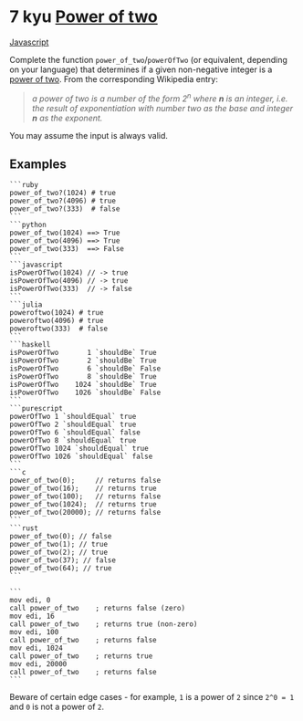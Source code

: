 # 7 kyu [Power of two](https://www.codewars.com/kata/534d0a229345375d520006a0)

<!-- START LANGUAGE_LINKS -->

[Javascript](./javascript.js)

<!-- END LANGUAGE_LINKS -->

Complete the function `power_of_two`/`powerOfTwo` (or equivalent, depending on your language) that determines if a given non-negative integer is a [power of two](https://en.wikipedia.org/wiki/Power_of_two).  From the corresponding Wikipedia entry:

> *a power of two is a number of the form 2<sup>n</sup> where **n** is an integer, i.e. the result of exponentiation with number two as the base and integer **n** as the exponent.*

You may assume the input is always valid.

## Examples

~~~if-not:nasm
```ruby
power_of_two?(1024) # true
power_of_two?(4096) # true
power_of_two?(333)  # false
```
```python
power_of_two(1024) ==> True
power_of_two(4096) ==> True
power_of_two(333)  ==> False
```
```javascript
isPowerOfTwo(1024) // -> true
isPowerOfTwo(4096) // -> true
isPowerOfTwo(333)  // -> false
```
```julia
poweroftwo(1024) # true
poweroftwo(4096) # true
poweroftwo(333)  # false
```
```haskell
isPowerOfTwo       1 `shouldBe` True
isPowerOfTwo       2 `shouldBe` True
isPowerOfTwo       6 `shouldBe` False
isPowerOfTwo       8 `shouldBe` True
isPowerOfTwo    1024 `shouldBe` True
isPowerOfTwo    1026 `shouldBe` False
```
```purescript
powerOfTwo 1 `shouldEqual` true
powerOfTwo 2 `shouldEqual` true
powerOfTwo 6 `shouldEqual` false
powerOfTwo 8 `shouldEqual` true
powerOfTwo 1024 `shouldEqual` true
powerOfTwo 1026 `shouldEqual` false
```
```c
power_of_two(0);     // returns false
power_of_two(16);    // returns true
power_of_two(100);   // returns false
power_of_two(1024);  // returns true
power_of_two(20000); // returns false
```
```rust
power_of_two(0); // false
power_of_two(1); // true
power_of_two(2); // true
power_of_two(37); // false
power_of_two(64); // true
```
~~~
~~~if:nasm
```
mov edi, 0
call power_of_two    ; returns false (zero)
mov edi, 16
call power_of_two    ; returns true (non-zero)
mov edi, 100
call power_of_two    ; returns false
mov edi, 1024
call power_of_two    ; returns true
mov edi, 20000
call power_of_two    ; returns false
```
~~~

Beware of certain edge cases - for example, `1` is a power of `2` since `2^0 = 1` and `0` is not a power of `2`.
